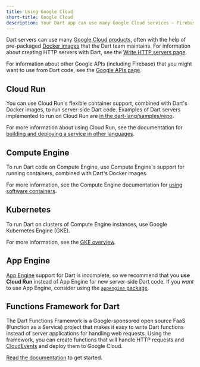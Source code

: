 ```yaml
---
title: Using Google Cloud
short-title: Google Cloud
description: Your Dart app can use many Google Cloud services — Firebase, Google Cloud Platform, and more.
---
```


Dart servers can use many
[Google Cloud products](https://cloud.google.com/products),
often with the help of pre-packaged [Docker images][]
that the Dart team maintains.
For information about creating HTTP servers with Dart, see the
[Write HTTP servers page](/tutorials/server/httpserver).

For information about other Google APIs (including Firebase)
that you might want to use from Dart code,
see the [Google APIs page](/guides/google-apis).

## Cloud Run

You can use Cloud Run's flexible container support,
combined with Dart's Docker images,
to run server-side Dart code.
Examples of Dart servers implemented to run on Cloud Run are
[in the dart-lang/samples/repo][server examples].

For more information about using Cloud Run, see the documentation for
[building and deploying a service in other languages][cr].


## Compute Engine

To run Dart code on Compute Engine,
use Compute Engine's support for running containers,
combined with Dart's Docker images.

For more information, see the Compute Engine documentation for
[using software containers][ce].

## Kubernetes

To run Dart on clusters of Compute Engine instances,
use Google Kubernetes Engine (GKE).

For more information, see the [GKE overview][].

## App Engine

[App Engine][] support for Dart is incomplete,
so we recommend that you **use Cloud Run** instead of App Engine for new
server-side Dart code.
If you _want_ to use App Engine, consider using the [`appengine` package][].

## Functions Framework for Dart

The Dart Functions Framework is a Google-sponsored open source 
FaaS (Function as a Service) project that makes it easy to write Dart functions
instead of server applications for handling web requests.
Using the framework, you can create functions that will handle HTTP requests
and [CloudEvents][] and deploy them to Google Cloud.

[Read the documentation][functions docs] to get started.

[App Engine]: https://cloud.google.com/appengine
[`appengine` package]: {{site.pub-pkg}}/appengine
[ce]: https://cloud.google.com/compute/docs/containers
[cr]: https://cloud.google.com/run/docs/quickstarts/build-and-deploy/other
[server examples]: https://github.com/dart-lang/samples/tree/master/server
[Docker images]: https://hub.docker.com/r/google/dart
[GKE overview]: https://cloud.google.com/kubernetes-engine/docs/concepts/kubernetes-engine-overview
[CloudEvents]: https://cloudevents.io/
[functions docs]: https://github.com/GoogleCloudPlatform/functions-framework-dart/tree/main/docs
